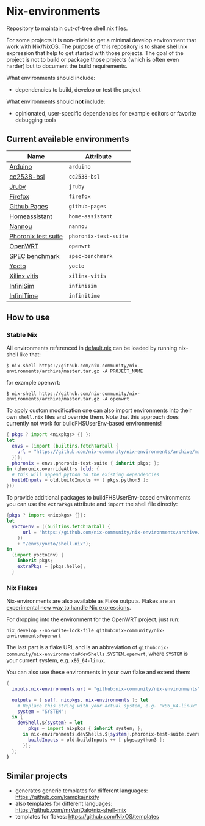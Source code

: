 # Nix-environments

Repository to maintain out-of-tree shell.nix files.

For some projects it is non-trivial to get a minimal develop environment that work with Nix/NixOS.
The purpose of this repository is to share shell.nix expression that help to get started with those projects.
The goal of the project is not to build or package those projects (which is often even harder)
but to document the build requirements.

What environments should include:

- dependencies to build, develop or test the project

What environments should **not** include:

- opinionated, user-specific dependencies for example editors or favorite debugging tools

## Current available environments

| Name                                            | Attribute             |
|-------------------------------------------------|-----------------------|
| [Arduino](envs/arduino)                         | `arduino`             |
| [cc2538-bsl](envs/cc2538-bsl)                   | `cc2538-bsl`          |
| [Jruby](envs/jruby)                             | `jruby`               |
| [Firefox](envs/firefox)                         | `firefox`             |
| [Github Pages](envs/github-pages)               | `github-pages`        |
| [Homeassistant](envs/home-assistant)            | `home-assistant`      |
| [Nannou](envs/nannou)                           | `nannou`              |
| [Phoronix test suite](envs/phoronix-test-suite) | `phoronix-test-suite` |
| [OpenWRT](envs/openwrt)                         | `openwrt`             |
| [SPEC benchmark](envs/spec-benchmark)           | `spec-benchmark`      |
| [Yocto](envs/yocto)                             | `yocto`               |
| [Xilinx vitis](envs/xilinx-vitis)               | `xilinx-vitis`        |
| [InfiniSim](envs/infinisim)                     | `infinisim`           |
| [InfiniTime](envs/infinitime)                   | `infinitime`          |

## How to use

### Stable Nix

All environments referenced in [default.nix](default.nix) can be loaded by running nix-shell like that:

```console
$ nix-shell https://github.com/nix-community/nix-environments/archive/master.tar.gz -A PROJECT_NAME
```

for example openwrt:

```console
$ nix-shell https://github.com/nix-community/nix-environments/archive/master.tar.gz -A openwrt
```

To apply custom modification one can also import environments into their own `shell.nix` files and
override them. Note that this approach does currently not work for buildFHSUserEnv-based environments!

```nix
{ pkgs ? import <nixpkgs> {} }:
let
  envs = (import (builtins.fetchTarball {
    url = "https://github.com/nix-community/nix-environments/archive/master.tar.gz";
  }));
  phoronix = envs.phoronix-test-suite { inherit pkgs; };
in (phoronix.overrideAttrs (old: {
  # this will append python to the existing dependencies
  buildInputs = old.buildInputs ++ [ pkgs.python3 ];
}))
```

To provide additional packages to buildFHSUserEnv-based environments you can use the `extraPkgs` attribute and `import` 
the shell file directly:

```nix
{pkgs ? import <nixpkgs> {}}: 
let
  yoctoEnv = ((builtins.fetchTarball {
      url = "https://github.com/nix-community/nix-environments/archive/master.tar.gz";
    })
    + "/envs/yocto/shell.nix");
in
  (import yoctoEnv) {
    inherit pkgs;
    extraPkgs = [pkgs.hello];
  }
```

### Nix Flakes

Nix-environments are also available as Flake outputs. Flakes are an [experimental new way to handle Nix expressions](https://wiki.nixos.org/wiki/Flakes).

For dropping into the environment for the OpenWRT project, just run:

```
nix develop --no-write-lock-file github:nix-community/nix-environments#openwrt
```

The last part is a flake URL and is an abbreviation of `github:nix-community/nix-environments#devShells.SYSTEM.openwrt`, where `SYSTEM` is your current system, e.g. `x86_64-linux`.

You can also use these environments in your own flake and extend them:

```nix
{
  inputs.nix-environments.url = "github:nix-community/nix-environments";

  outputs = { self, nixpkgs, nix-environments }: let
    # Replace this string with your actual system, e.g. "x86_64-linux"
    system = "SYSTEM";
  in {
    devShell.${system} = let
        pkgs = import nixpkgs { inherit system; };
      in nix-environments.devShells.${system}.phoronix-test-suite.overrideAttrs (old: {
        buildInputs = old.buildInputs ++ [ pkgs.python3 ];
      });
  };
}
```

## Similar projects

- generates generic templates for different languages: https://github.com/kampka/nixify
- also templates for different languages: https://github.com/mrVanDalo/nix-shell-mix
- templates for flakes: https://github.com/NixOS/templates
